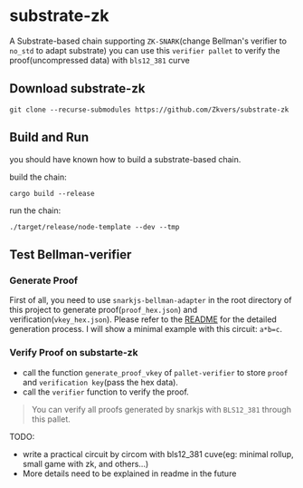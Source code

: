 # substrate-zk

A Substrate-based chain supporting `ZK-SNARK`(change Bellman's verifier to `no_std` to adapt substrate)
you can use this `verifier pallet` to verify the proof(uncompressed data) with `bls12_381` curve

## Download substrate-zk
```
git clone --recurse-submodules https://github.com/Zkvers/substrate-zk
```

## Build and Run
you should have known how to build a substrate-based chain. 

build the chain:
```
cargo build --release
```

run the chain:
```
./target/release/node-template --dev --tmp
```

## Test Bellman-verifier
### Generate Proof
First of all, you need to use `snarkjs-bellman-adapter` in the root directory of this project to generate proof(`proof_hex.json`) and verification(`vkey_hex.json`). Please refer to the [README](https://github.com/Zkvers/snarkjs-bellman-adapter/blob/main/README.md) for the detailed generation process.
I will show a minimal example with this circuit: `a*b=c`.
### Verify Proof on substarte-zk 
- call the function `generate_proof_vkey` of `pallet-verifier` to store `proof` and `verification key`(pass the hex data).
- call the `verifier` function to verify the proof.
> You can verify all proofs generated by snarkjs with `BLS12_381` through this pallet.

TODO:  
- write a practical circuit by circom with bls12_381 cuve(eg: minimal rollup, small game with zk, and others...) 
- More details need to be explained in readme in the future